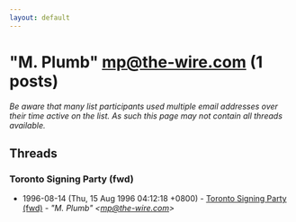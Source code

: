 ```yaml
---
layout: default
---
```


# "M. Plumb" <mp@the-wire.com> (1 posts)

_Be aware that many list participants used multiple email addresses over their time active on the list. As such this page may not contain all threads available._

## Threads

### Toronto Signing Party (fwd)
+ 1996-08-14 (Thu, 15 Aug 1996 04:12:18 +0800) - [Toronto Signing Party (fwd)](/archive/1996/08/8933924c07bc0927f8d77e32182037c571b2d7f96252c6867b255a3c15b74c51) - _"M. Plumb" \<mp@the-wire.com\>_

